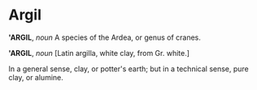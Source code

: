 # Argil

**'ARGIL**, _noun_ A species of the Ardea, or genus of cranes.

**'ARGIL**, _noun_ \[Latin argilla, white clay, from Gr. white.\]

In a general sense, clay, or potter's earth; but in a technical sense, pure clay, or alumine.